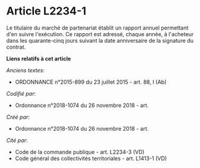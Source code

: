 # Article L2234-1

Le titulaire du marché de partenariat établit un rapport annuel permettant d'en suivre l'exécution. Ce rapport est adressé,
chaque année, à l'acheteur dans les quarante-cinq jours suivant la date anniversaire de la signature du contrat.

**Liens relatifs à cet article**

_Anciens textes_:

  - ORDONNANCE n°2015-899 du 23 juillet 2015 - art. 88, I (Ab)

_Codifié par_:

  - Ordonnance n°2018-1074 du 26 novembre 2018 - art.

_Créé par_:

  - Ordonnance n°2018-1074 du 26 novembre 2018 - art.

_Cité par_:

  - Code de la commande publique - art. L2234-3 (VD)
  - Code général des collectivités territoriales - art. L1413-1 (VD)
